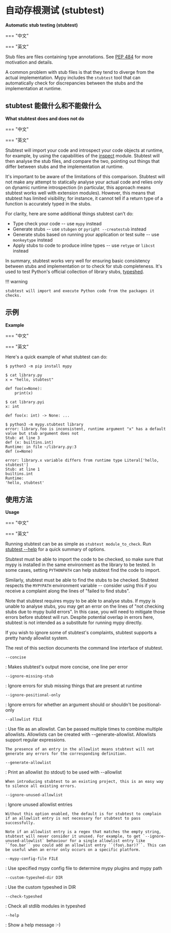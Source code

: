 # 自动存根测试 (stubtest)

**Automatic stub testing (stubtest)**

=== "中文"

=== "英文"

Stub files are files containing type annotations. See [PEP 484](https://www.python.org/dev/peps/pep-0484/#stub-files) for more motivation and details.

A common problem with stub files is that they tend to diverge from the actual implementation. Mypy includes the ``stubtest`` tool that can automatically check for discrepancies between the stubs and the implementation at runtime.

## stubtest 能做什么和不能做什么

**What stubtest does and does not do**

=== "中文"

=== "英文"

Stubtest will import your code and introspect your code objects at runtime, for example, by using the capabilities of the [inspect](https://docs.python.org/3/library/inspect.html#module-inspect) module. Stubtest will then analyse the stub files, and compare the two, pointing out things that differ between stubs and the implementation at runtime.

It's important to be aware of the limitations of this comparison. Stubtest will not make any attempt to statically analyse your actual code and relies only on dynamic runtime introspection (in particular, this approach means stubtest works well with extension modules). However, this means that stubtest has limited visibility; for instance, it cannot tell if a return type of a function is accurately typed in the stubs.

For clarity, here are some additional things stubtest can't do:

* Type check your code -- use ``mypy`` instead
* Generate stubs -- use ``stubgen`` or ``pyright --createstub`` instead
* Generate stubs based on running your application or test suite -- use ``monkeytype`` instead
* Apply stubs to code to produce inline types -- use ``retype`` or ``libcst`` instead

In summary, stubtest works very well for ensuring basic consistency between stubs and implementation or to check for stub completeness. It's used to test Python's official collection of library stubs, [typeshed](https://github.com/python/typeshed).

!!! warning

    stubtest will import and execute Python code from the packages it checks.

## 示例

**Example**

=== "中文"

=== "英文"

Here's a quick example of what stubtest can do:

```shell
$ python3 -m pip install mypy

$ cat library.py
x = "hello, stubtest"

def foo(x=None):
    print(x)

$ cat library.pyi
x: int

def foo(x: int) -> None: ...

$ python3 -m mypy.stubtest library
error: library.foo is inconsistent, runtime argument "x" has a default value but stub argument does not
Stub: at line 3
def (x: builtins.int)
Runtime: in file ~/library.py:3
def (x=None)

error: library.x variable differs from runtime type Literal['hello, stubtest']
Stub: at line 1
builtins.int
Runtime:
'hello, stubtest'
```

## 使用方法

**Usage**

=== "中文"

=== "英文"

Running stubtest can be as simple as ``stubtest module_to_check``. Run [stubtest --help](#help) for a quick summary of options.

Stubtest must be able to import the code to be checked, so make sure that mypy is installed in the same environment as the library to be tested. In some cases, setting ``PYTHONPATH`` can help stubtest find the code to import.

Similarly, stubtest must be able to find the stubs to be checked. Stubtest respects the ``MYPYPATH`` environment variable -- consider using this if you receive a complaint along the lines of "failed to find stubs".

Note that stubtest requires mypy to be able to analyse stubs. If mypy is unable to analyse stubs, you may get an error on the lines of "not checking stubs due to mypy build errors". In this case, you will need to mitigate those errors before stubtest will run. Despite potential overlap in errors here, stubtest is not intended as a substitute for running mypy directly.

If you wish to ignore some of stubtest's complaints, stubtest supports a pretty handy allowlist system.

The rest of this section documents the command line interface of stubtest.

<span id="concise"></span>`--concise`

   : Makes stubtest's output more concise, one line per error

<span id="ignore-missing-stub"></span>`--ignore-missing-stub`

   : Ignore errors for stub missing things that are present at runtime

<span id="ignore-positional-only"></span>`--ignore-positional-only`

   : Ignore errors for whether an argument should or shouldn't be positional-only

<span id="allowlist"></span>`--allowlist FILE`

   : Use file as an allowlist. Can be passed multiple times to combine multiple allowlists. Allowlists can be created with --generate-allowlist. Allowlists support regular expressions.

    The presence of an entry in the allowlist means stubtest will not generate any errors for the corresponding definition.

<span id="generate-allowlist"></span>`--generate-allowlist`

   : Print an allowlist (to stdout) to be used with --allowlist

    When introducing stubtest to an existing project, this is an easy way to silence all existing errors.

<span id="ignore-unused-allowlist"></span>`--ignore-unused-allowlist`

   : Ignore unused allowlist entries

    Without this option enabled, the default is for stubtest to complain if an allowlist entry is not necessary for stubtest to pass successfully.

    Note if an allowlist entry is a regex that matches the empty string, stubtest will never consider it unused. For example, to get `--ignore-unused-allowlist` behaviour for a single allowlist entry like ``foo.bar`` you could add an allowlist entry ``(foo\.bar)?``. This can be useful when an error only occurs on a specific platform.

<span id="mypy-config-file"></span>`--mypy-config-file FILE`

   : Use specified mypy config file to determine mypy plugins and mypy path

<span id="custom-typeshed-dir"></span>`--custom-typeshed-dir DIR`

   : Use the custom typeshed in DIR

<span id="check-typeshed"></span>`--check-typeshed`

   : Check all stdlib modules in typeshed

<span id="help"></span>`--help`

   : Show a help message :-)
